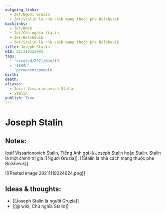 ```yaml
---
outgoing_links:
  - Zet/Người Gruzia
  - Zet/Stalin là nhà cách mạng thuộc phe Bolshevik
backlinks:
  - Zet/Qmap
  - Zet/Chủ nghĩa Stalin
  - Zet/Bolshevik
  - Zet/Stalin là nhà cách mạng thuộc phe Bolshevik
title: Joseph Stalin
UID: 211119223903
tags:
  - 'created/2021/Nov/19'
  - 'seed🥜'
  - 'permanent/people'
birth: 
death: 
aliases:
  - Iosif Vissarionovich Stalin
  - Stalin
publish: True
---
```

# Joseph Stalin

## Notes:
Iosif Vissarionovich Stalin, Tiếng Anh gọi là Joseph Stalin hoặc Stalin. 
Stalin là một chính trị gia [[Người Gruzia]]. [[Stalin là nhà cách mạng thuộc phe Bolshevik]]

![[Pasted image 20211119224624.png]]

## Ideas & thoughts:
- [[Joseph Stalin là người Gruzia]]
- [[@ wiki, Chủ nghĩa Stalin]]

